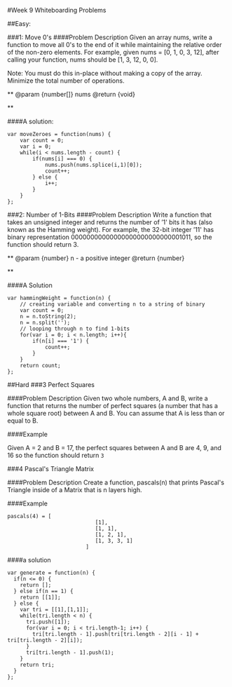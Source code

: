 #Week 9 Whiteboarding Problems

##Easy:

###1:  Move 0's
####Problem Description
Given an array nums, write a function to move all 0's to the end of it while maintaining 
the relative order of the non-zero elements. For example, given nums = [0, 1, 0, 3, 12], 
after calling your function, nums should be [1, 3, 12, 0, 0].

Note:
You must do this in-place without making a copy of the array.
Minimize the total number of operations.

**
@param {number[]} nums
@return {void}

**


####A solution:
```
var moveZeroes = function(nums) {
	var count = 0;
	var i = 0;
	while(i < nums.length - count) {
		if(nums[i] === 0) {
			nums.push(nums.splice(i,1)[0]);
			count++;
		} else {
			i++;
		}
	}
};
```

###2:  Number of 1-Bits
####Problem Description
Write a function that takes an unsigned integer and returns the number 
of ’1' bits it has (also known as the Hamming weight).
For example, the 32-bit integer ’11' has binary representation 
00000000000000000000000000001011, so the function should return 3.

**
@param {number} n - a positive integer
@return {number}

**

####A Solution

```
var hammingWeight = function(n) {
	// creating variable and converting n to a string of binary
	var count = 0;
	n = n.toString(2);
	n = n.split('');
	// looping through n to find 1-bits
	for(var i = 0; i < n.length; i++){
		if(n[i] === '1') {
			count++;
		}
	}
	return count;
};
```

##Hard
###3 Perfect Squares

####Problem Description
Given two whole numbers, A and B, write a function that returns the number of perfect squares (a number that has a whole square root) between A and B. You can assume that A is less than or equal to B.

####Example

Given A = 2 and B = 17, the perfect squares between A and B are 4, 9, and 16 so the function should return `3`


###4 Pascal's Triangle Matrix

####Problem Description 
Create a function, pascals(n) that prints Pascal's Triangle inside of a Matrix that is n layers high.

####Example

```
pascals(4) = [
							[1],
							[1, 1],
							[1, 2, 1],
							[1, 3, 3, 1]
						 ]	
```

####a solution

```
var generate = function(n) {
  if(n <= 0) {
    return [];
  } else if(n == 1) {
    return [[1]];
  } else {
    var tri = [[1],[1,1]];
    while(tri.length < n) {
      tri.push([1]);
      for(var i = 0; i < tri.length-1; i++) {
        tri[tri.length - 1].push(tri[tri.length - 2][i - 1] + tri[tri.length - 2][i]);
      }
      tri[tri.length - 1].push(1);
    }
    return tri;
  }
};
```

